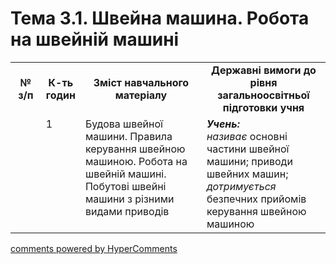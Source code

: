 <div id="hypercomments_widget" class="js-hypercomments-widget invisible"></div>

# Тема 3.1.  Швейна машина. Робота на швейній машині

<table>
  <tr>
    <td width="10%" align="center"><b>№ з/п</b></td>
    <td width="10%" align="center"><b>К-ть годин</b></td>
    <td width="40%" align="center"><b>Зміст навчального матеріалу</b></td>
    <td width="40%" align="center"><b>Державні вимоги до рівня загальноосвітньої підготовки учня</b></td>
  </tr>
  <tr>
<td width="10%" style="vertical-align:top !important;"></td>
<td width="10%" style="vertical-align:top !important;">1</td>
    <td width="40%" style="vertical-align:top !important;">
Будова швейної машини. Правила  керування швейною машиною.  Робота на швейній машині. <br>
Побутові швейні машини з різними видами приводів
</td>
    <td width="40%" style="vertical-align:top !important;">
<i><b>Учень:</b></i><br>
<i>називає</i> основні частини швейної машини;  приводи швейних машин;
<i>дотримується</i> безпечних прийомів керування швейною машиною
</td>
  </tr>
  </tr>
</table>

<div class="js-hypercomments-container">
<a href="http://hypercomments.com" class="hc-link" title="comments widget">comments powered by HyperComments</a>
</div>